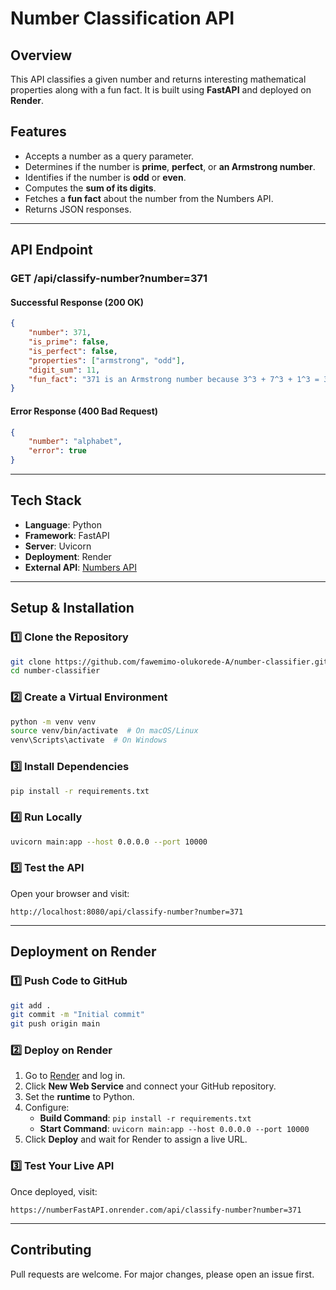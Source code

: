 # Number Classification API

## Overview
This API classifies a given number and returns interesting mathematical properties along with a fun fact. It is built using **FastAPI** and deployed on **Render**.

## Features
- Accepts a number as a query parameter.
- Determines if the number is **prime**, **perfect**, or **an Armstrong number**.
- Identifies if the number is **odd** or **even**.
- Computes the **sum of its digits**.
- Fetches a **fun fact** about the number from the Numbers API.
- Returns JSON responses.

---
## API Endpoint
### **GET /api/classify-number?number=371**

#### **Successful Response (200 OK)**
```json
{
    "number": 371,
    "is_prime": false,
    "is_perfect": false,
    "properties": ["armstrong", "odd"],
    "digit_sum": 11,
    "fun_fact": "371 is an Armstrong number because 3^3 + 7^3 + 1^3 = 371"
}
```

#### **Error Response (400 Bad Request)**
```json
{
    "number": "alphabet",
    "error": true
}
```

---
## Tech Stack
- **Language**: Python
- **Framework**: FastAPI
- **Server**: Uvicorn
- **Deployment**: Render
- **External API**: [Numbers API](http://numbersapi.com)

---
## Setup & Installation

### **1️⃣ Clone the Repository**
```sh
git clone https://github.com/fawemimo-olukorede-A/number-classifier.git
cd number-classifier
```

### **2️⃣ Create a Virtual Environment**
```sh
python -m venv venv
source venv/bin/activate  # On macOS/Linux
venv\Scripts\activate  # On Windows
```

### **3️⃣ Install Dependencies**
```sh
pip install -r requirements.txt
```

### **4️⃣ Run Locally**
```sh
uvicorn main:app --host 0.0.0.0 --port 10000
```

### **5️⃣ Test the API**
Open your browser and visit:
```
http://localhost:8080/api/classify-number?number=371
```

---
## Deployment on Render
### **1️⃣ Push Code to GitHub**
```sh
git add .
git commit -m "Initial commit"
git push origin main
```

### **2️⃣ Deploy on Render**
1. Go to [Render](https://render.com/) and log in.
2. Click **New Web Service** and connect your GitHub repository.
3. Set the **runtime** to Python.
4. Configure:
   - **Build Command**: `pip install -r requirements.txt`
   - **Start Command**: `uvicorn main:app --host 0.0.0.0 --port 10000`
5. Click **Deploy** and wait for Render to assign a live URL.

### **3️⃣ Test Your Live API**
Once deployed, visit:
```
https://numberFastAPI.onrender.com/api/classify-number?number=371
```

---
## Contributing
Pull requests are welcome. For major changes, please open an issue first.


